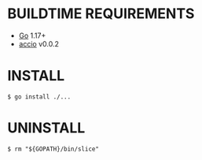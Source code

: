 # BUILDTIME REQUIREMENTS

* [Go](https://golang.org/) 1.17+
* [accio](https://github.com/mcandre/accio) v0.0.2

# INSTALL

```console
$ go install ./...
```

# UNINSTALL

```console
$ rm "${GOPATH}/bin/slice"
```
